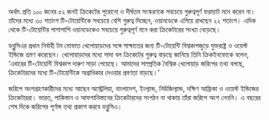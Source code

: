 অর্থাৎ প্রতি ১০০ জনের ৫২ জনই ক্রিকেটের পুরোনো ও দীর্ঘতম সংস্করণকে সবচেয়ে গুরুত্বপূর্ণ ফরম্যাট মনে করেন না। তাঁদের মধ্যে ৩০ শতাংশ টি-টোয়েন্টিকে সবচেয়ে বেশি গুরুত্ব দিচ্ছেন, ওয়ানডেকে এগিয়ে রাখছেন ২২ শতাংশ। এদিক থেকে টি-টোয়েন্টির পাশাপাশি ওয়ানডেকেও সবচেয়ে গুরুত্বপূর্ণ মনে করা ক্রিকেটারের সংখ্যা বেড়েছে।

ডব্লুসিএর প্রধান নির্বাহী টম মোফাত খেলোয়াড়দের সঙ্গে সাক্ষাতের জন্য টি-টোয়েন্টি বিশ্বকাপজুড়ে যুক্তরাষ্ট্র ও ওয়েস্ট ইন্ডিজে ভ্রমণ করেছেন। খেলোয়াড়দের মধ্যে সাদা বল ক্রিকেটের গুরুত্ব বাড়ছে জানিয়ে তিনি ক্রিকইনফোকে বলেন, ‘এবারের টি-টোয়েন্টি বিশ্বকাপ দারুণ সাড়া পেয়েছে। আমাদের সাম্প্রতিক বৈশ্বিক খেলোয়াড় জরিপের তথ্য বলছে, ক্রিকেটারদের মধ্যে টি-টোয়েন্টিকে অগ্রাধিকার দেওয়ার প্রবণতা বাড়ছে।’ 

জরিপে অংশগ্রহণকারীদের মধ্যে আছেন অস্ট্রেলিয়া, বাংলাদেশ, ইংল্যান্ড, নিউজিল্যান্ড, দক্ষিণ আফ্রিকা ও ওয়েস্ট ইন্ডিজের ক্রিকেটাররা। ভারত, পাকিস্তান ও আফগানিস্তানের ক্রিকেটারদের সংগঠন না থাকায় তাঁরা জরিপে অংশ নেননি। এ বছরের শেষ দিকে জরিপের পূর্ণাঙ্গ তথ্য প্রকাশ করবে ডব্লুসিএ। 
